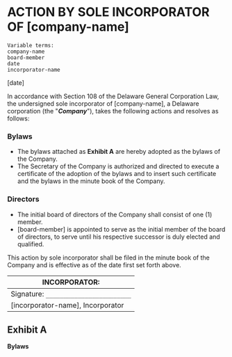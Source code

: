 # ACTION BY SOLE INCORPORATOR OF [company-name]

```
Variable terms:
company-name
board-member
date
incorporator-name
```

[date]

In accordance with Section 108 of the Delaware General Corporation Law, the undersigned sole incorporator of [company-name], a Delaware corporation (the "***Company***"), takes the following actions and resolves as follows:

### Bylaws

-   The bylaws attached as **Exhibit A** are hereby adopted as the bylaws of the Company.
-   The Secretary of the Company is authorized and directed to execute a certificate of the adoption of the bylaws and to insert such certificate and the bylaws in the minute book of the Company.

### Directors

-   The initial board of directors of the Company shall consist of one (1) member.
-   [board-member] is appointed to serve as the initial member of the board of directors, to serve until his respective successor is duly elected and qualified.

This action by sole incorporator shall be filed in the minute book of the Company and is effective as of the date first set forth above.

|**INCORPORATOR:**|
|-|
|Signature: `________________________`
|[incorporator-name], Incorporator|

## Exhibit A

**Bylaws**
